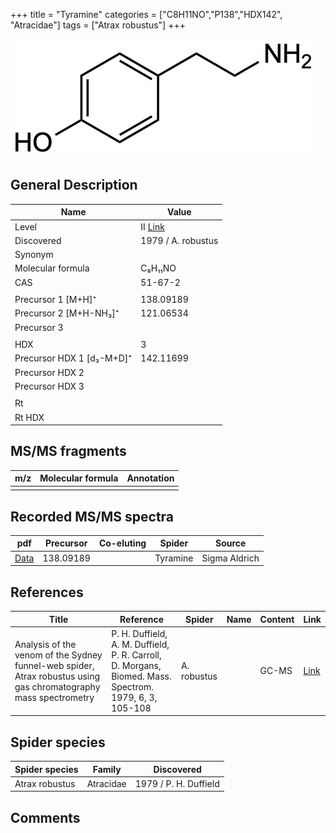 +++
title = "Tyramine"
categories = ["C8H11NO","P138","HDX142",
"Atracidae"]
tags = ["Atrax robustus"]
+++

![](/img/Tyramine.png)

## General Description

| Name                      | Value                                                       |
|---------------------------|-------------------------------------------------------------|
| Level                     | II [Link](http://massbank.jp/RecordDisplay.jsp?id=KO004083) |
| Discovered                | 1979 / A. robustus                                          |
| Synonym                   |                                                             |
| Molecular formula         | C₈H₁₁NO                                                     |
| CAS                       | 51-67-2                                                     |
|                           |                                                             |
| Precursor 1 [M+H]⁺        | 138.09189                                                   |
| Precursor 2 [M+H-NH₃]⁺    | 121.06534                                                   |
| Precursor 3               |                                                             |
|                           |                                                             |
| HDX                       | 3                                                           |
| Precursor HDX 1 [d₃-M+D]⁺ | 142.11699                                                   |
| Precursor HDX 2           |                                                             |
| Precursor HDX 3           |                                                             |
|                           |                                                             |
| Rt                        |                                                             |
| Rt HDX                    |                                                             |

## MS/MS fragments

| m/z | Molecular formula | Annotation |
|-----|-------------------|------------|
|     |                   |            |

## Recorded MS/MS spectra

| pdf      | Precursor | Co-eluting | Spider   | Source        |
|----------|-----------|------------|----------|---------------|
| [Data]() | 138.09189 |            | Tyramine | Sigma Aldrich |

## References

| Title                                                                                                            | Reference                                                                                              | Spider      | Name | Content | Link                                   |
|------------------------------------------------------------------------------------------------------------------|--------------------------------------------------------------------------------------------------------|-------------|------|---------|----------------------------------------|
| Analysis of the venom of the Sydney funnel-web spider, Atrax robustus using gas chromatography mass spectrometry | P. H. Duffield, A. M. Duffield, P. R. Carroll, D. Morgans, Biomed. Mass. Spectrom. 1979, 6, 3, 105-108 | A. robustus |      | GC-MS   | [Link](https://doi.org/10.1002/bms.1200060305) |

## Spider species

| Spider species | Family    | Discovered            |
|----------------|-----------|-----------------------|
| Atrax robustus | Atracidae | 1979 / P. H. Duffield |

## Comments